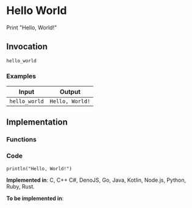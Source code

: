 # Hello World

Print "Hello, World!"

## Invocation

`hello_world`

### Examples

| Input         | Output          |
| ------------- | --------------- |
| `hello_world` | `Hello, World!` |

## Implementation

### Functions

### Code

```
println("Hello, World!")
```

**Implemented in**: C, C++ C#, DenoJS, Go, Java, Kotlin, Node.js, Python, Ruby, Rust.

**To be implemented in**:
